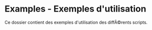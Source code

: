 ﻿# Examples - Exemples d'utilisation

Ce dossier contient des exemples d'utilisation des diffÃ©rents scripts.
